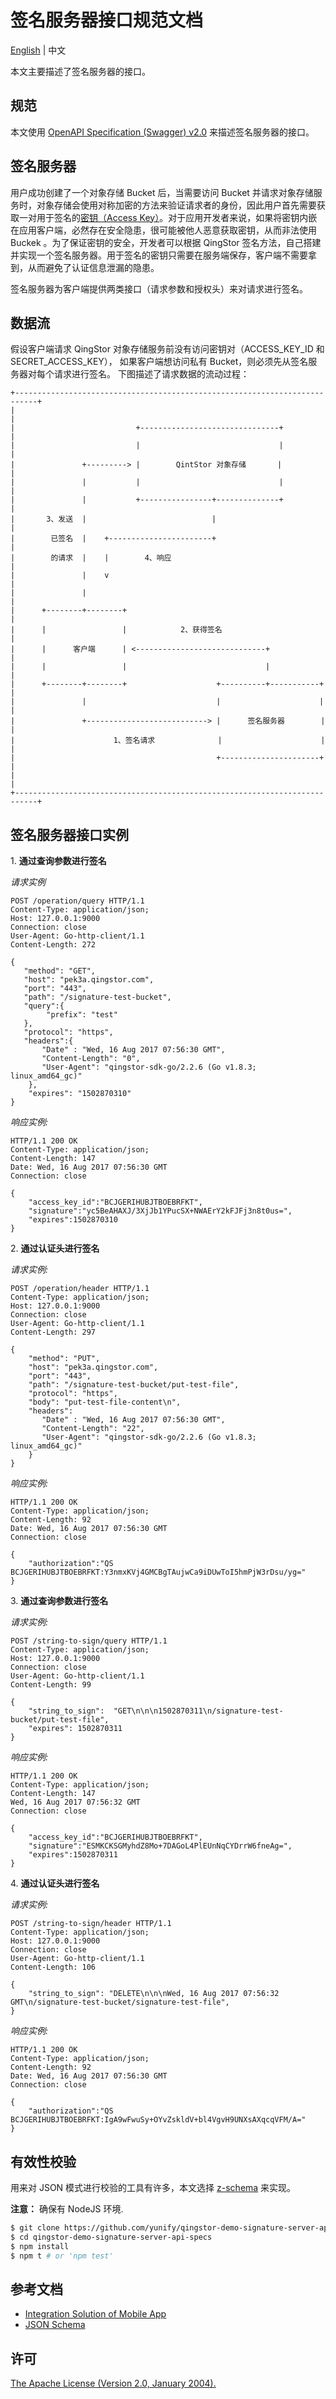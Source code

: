 # 签名服务器接口规范文档
[English](./README.md) | 中文

本文主要描述了签名服务器的接口。

## 规范
本文使用 [OpenAPI Specification (Swagger) v2.0](https://swagger.io/) 来描述签名服务器的接口。

## 签名服务器
用户成功创建了一个对象存储 Bucket 后，当需要访问 Bucket 并请求对象存储服务时，对象存储会使用对称加密的方法来验证请求者的身份，因此用户首先需要获取一对用于签名的[密钥（Access Key）](https://docs.qingcloud.com/qingstor/api/common/signature.html)。对于应用开发者来说，如果将密钥内嵌在应用客户端，必然存在安全隐患，很可能被他人恶意获取密钥，从而非法使用 Buckek 。为了保证密钥的安全，开发者可以根据 QingStor 签名方法，自己搭建并实现一个签名服务器。用于签名的密钥只需要在服务端保存，客户端不需要拿到，从而避免了认证信息泄漏的隐患。

签名服务器为客户端提供两类接口（请求参数和授权头）来对请求进行签名。

## 数据流
假设客户端请求 QingStor 对象存储服务前没有访问密钥对（ACCESS_KEY_ID 和 SECRET_ACCESS_KEY），
如果客户端想访问私有 Bucket，则必须先从签名服务器对每个请求进行签名。
下图描述了请求数据的流动过程：
```
+---------------------------------------------------------------------------+
|                                                                          	|
|                           +-------------------------------+               |
|                           |                               |               |
|               +---------> |        QintStor 对象存储       |               |
|               |           |                               |               |
|               |           +----------------+--------------+               |
|       3、发送  |                            |                              |
|        已签名  |    +-----------------------+                              |
|        的请求  |    |        4、响应	                    				|
|               |    v                                                      |
|               |                                                           |
|      +--------+--------+                                                  |
|      |                 |            2、获得签名                             |
|      |      客户端      | <-----------------------------+                  |
|      |                 |                               |                  |
|      +--------+--------+                    +----------+-----------+      |
|               |                             |                      |      |
|               +---------------------------> |      签名服务器        |      |
|                      1、签名请求              |                      |      |
|                                             +----------------------+      |
|                                                                           |
+---------------------------------------------------------------------------+
```

## 签名服务器接口实例
1\. **通过查询参数进行签名**

_请求实例_
```HTTP
POST /operation/query HTTP/1.1
Content-Type: application/json;
Host: 127.0.0.1:9000
Connection: close
User-Agent: Go-http-client/1.1
Content-Length: 272

{
   "method": "GET",
   "host": "pek3a.qingstor.com",
   "port": "443",
   "path": "/signature-test-bucket",
   "query":{
        "prefix": "test"
   },
   "protocol": "https",
   "headers":{
       "Date" : "Wed, 16 Aug 2017 07:56:30 GMT",
       "Content-Length": "0",
       "User-Agent": "qingstor-sdk-go/2.2.6 (Go v1.8.3; linux_amd64_gc)"
    },
    "expires": "1502870310"
}
```
_响应实例:_
```HTTP
HTTP/1.1 200 OK
Content-Type: application/json;
Content-Length: 147
Date: Wed, 16 Aug 2017 07:56:30 GMT
Connection: close

{
    "access_key_id":"BCJGERIHUBJTBOEBRFKT",
    "signature":"yc5BeAHAXJ/3XjJb1YPucSX+NWAErY2kFJFj3n8t0us=",
    "expires":1502870310
}
```

2\. **通过认证头进行签名**

_请求实例:_
```HTTP
POST /operation/header HTTP/1.1
Content-Type: application/json;
Host: 127.0.0.1:9000
Connection: close
User-Agent: Go-http-client/1.1
Content-Length: 297

{
    "method": "PUT",
    "host": "pek3a.qingstor.com",
    "port": "443",
    "path": "/signature-test-bucket/put-test-file",
    "protocol": "https",
    "body": "put-test-file-content\n",
    "headers":
       "Date" : "Wed, 16 Aug 2017 07:56:30 GMT",
       "Content-Length": "22",
       "User-Agent": "qingstor-sdk-go/2.2.6 (Go v1.8.3; linux_amd64_gc)"
    }
}
```

_响应实例:_
```HTTP
HTTP/1.1 200 OK
Content-Type: application/json;
Content-Length: 92
Date: Wed, 16 Aug 2017 07:56:30 GMT
Connection: close

{
    "authorization":"QS BCJGERIHUBJTBOEBRFKT:Y3nmxKVj4GMCBgTAujwCa9iDUwToI5hmPjW3rDsu/yg="
}
```

3\. **通过查询参数进行签名**

_请求实例:_
```HTTP
POST /string-to-sign/query HTTP/1.1
Content-Type: application/json;
Host: 127.0.0.1:9000
Connection: close
User-Agent: Go-http-client/1.1
Content-Length: 99

{
    "string_to_sign":  "GET\n\n\n1502870311\n/signature-test-bucket/put-test-file",
    "expires": 1502870311
}
```

_响应实例:_
```HTTP
HTTP/1.1 200 OK
Content-Type: application/json;
Content-Length: 147
Wed, 16 Aug 2017 07:56:32 GMT
Connection: close

{
    "access_key_id":"BCJGERIHUBJTBOEBRFKT",
    "signature":"ESMKCKSGMyhdZ8Mo+7DAGoL4PlEUnNqCYDrrW6fneAg=",
    "expires":1502870311
}
```

4\. **通过认证头进行签名**

_请求实例:_
```HTTP
POST /string-to-sign/header HTTP/1.1
Content-Type: application/json;
Host: 127.0.0.1:9000
Connection: close
User-Agent: Go-http-client/1.1
Content-Length: 106

{
    "string_to_sign": "DELETE\n\n\nWed, 16 Aug 2017 07:56:32 GMT\n/signature-test-bucket/signature-test-file",
}
```

_响应实例:_
```HTTP
HTTP/1.1 200 OK
Content-Type: application/json;
Content-Length: 92
Date: Wed, 16 Aug 2017 07:56:30 GMT
Connection: close

{
    "authorization":"QS BCJGERIHUBJTBOEBRFKT:IgA9wFwuSy+OYvZskldV+bl4VgvH9UNXsAXqcqVFM/A="
}
```

## 有效性校验
用来对 JSON 模式进行校验的工具有许多，本文选择 [z-schema](https://github.com/zaggino/z-schema) 来实现。

**注意：** 确保有 NodeJS 环境.
```bash
$ git clone https://github.com/yunify/qingstor-demo-signature-server-api-specs
$ cd qingstor-demo-signature-server-api-specs
$ npm install
$ npm t # or 'npm test'
```
## 参考文档
* [Integration Solution of Mobile App](https://docs.qingcloud.com/qingstor/solutions/app_integration.html)
* [JSON Schema](http://json-schema.org/)

## 许可
[The Apache License (Version 2.0, January 2004).](http://www.apache.org/licenses/LICENSE-2.0.html)
